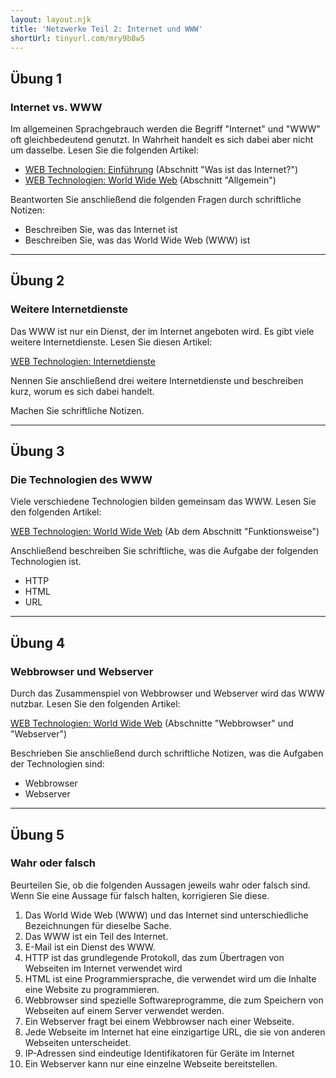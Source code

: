 ```yaml
---
layout: layout.njk
title: 'Netzwerke Teil 2: Internet und WWW'
shortUrl: tinyurl.com/mry9b8w5
---
```


## Übung 1

### Internet vs. WWW

Im allgemeinen Sprachgebrauch werden die Begriff "Internet" und "WWW" oft gleichbedeutend genutzt. In Wahrheit handelt es sich dabei aber nicht um dasselbe. Lesen Sie die folgenden Artikel:

- [WEB Technologien: Einführung](https://www.webtechnologien.com/wissen/das-internet/einf%C3%BChrung/) (Abschnitt "Was ist das Internet?")
- [WEB Technologien: World Wide Web](https://www.webtechnologien.com/wissen/das-internet/world-wide-web/) (Abschnitt "Allgemein")

Beantworten Sie anschließend die folgenden Fragen durch schriftliche Notizen:

- Beschreiben Sie, was das Internet ist
- Beschreiben Sie, was das World Wide Web (WWW) ist

---

## Übung 2

### Weitere Internetdienste

Das WWW ist nur ein Dienst, der im Internet angeboten wird. Es gibt viele weitere Internetdienste. Lesen Sie diesen Artikel:

[WEB Technologien: Internetdienste](https://www.webtechnologien.com/wissen/das-internet/internetdienste/)

Nennen Sie anschließend drei weitere Internetdienste und beschreiben kurz, worum es sich dabei handelt.

Machen Sie schriftliche Notizen.

---

## Übung 3

### Die Technologien des WWW

Viele verschiedene Technologien bilden gemeinsam das WWW. Lesen Sie den folgenden Artikel:

[WEB Technologien: World Wide Web](https://www.webtechnologien.com/wissen/das-internet/world-wide-web/) (Ab dem Abschnitt "Funktionsweise")

Anschließend beschreiben Sie schriftliche, was die Aufgabe der folgenden Technologien ist.

- HTTP
- HTML
- URL

---

## Übung 4

### Webbrowser und Webserver

Durch das Zusammenspiel von Webbrowser und Webserver wird das WWW nutzbar. Lesen Sie den folgenden Artikel:

[WEB Technologien: World Wide Web](https://www.webtechnologien.com/wissen/das-internet/world-wide-web/) (Abschnitte "Webbrowser" und "Webserver")

Beschrieben Sie anschließend durch schriftliche Notizen, was die Aufgaben der Technologien sind:

- Webbrowser
- Webserver

---

## Übung 5

### Wahr oder falsch

Beurteilen Sie, ob die folgenden Aussagen jeweils wahr oder falsch sind. Wenn Sie eine Aussage für falsch halten, korrigieren Sie diese.

1. Das World Wide Web (WWW) und das Internet sind unterschiedliche Bezeichnungen für dieselbe Sache.
2. Das WWW ist ein Teil des Internet.
3. E-Mail ist ein Dienst des WWW.
4. HTTP ist das grundlegende Protokoll, das zum Übertragen von Webseiten im Internet verwendet wird
5. HTML ist eine Programmiersprache, die verwendet wird um die Inhalte eine Website zu programmieren.
6. Webbrowser sind spezielle Softwareprogramme, die zum Speichern von Webseiten auf einem Server verwendet werden.
7. Ein Webserver fragt bei einem Webbrowser nach einer Webseite.
8. Jede Webseite im Internet hat eine einzigartige URL, die sie von anderen Webseiten unterscheidet.
9. IP-Adressen sind eindeutige Identifikatoren für Geräte im Internet
10. Ein Webserver kann nur eine einzelne Webseite bereitstellen.

